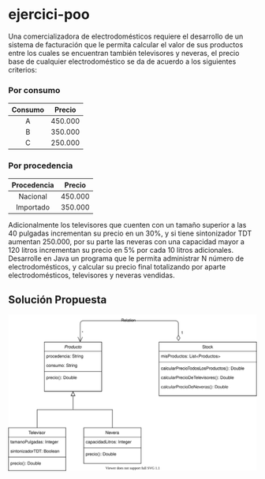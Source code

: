 # ejercici-poo

Una comercializadora de electrodomésticos requiere el desarrollo de un sistema de facturación que le permita calcular el valor de sus productos entre los cuales se encuentran también televisores y neveras, el precio base de cualquier electrodoméstico se da de acuerdo a los siguientes criterios:

### Por consumo
| Consumo | Precio |
| :---: | -------- |
| A  | 450.000  |
| B  | 350.000  |
| C  | 250.000  |

### Por procedencia

| Procedencia | Precio |
| :--------: | -------- |
| Nacional   | 450.000  |
| Importado  | 350.000  |

Adicionalmente los televisores que cuenten con un tamaño superior a las 40 pulgadas incrementan su precio en un 30%, y si tiene sintonizador TDT aumentan 250.000, por su parte las neveras con una capacidad mayor a 120 litros incrementan su precio en 5% por cada 10 litros adicionales.
Desarrolle en Java un programa que le permita administrar N número de electrodomésticos, y calcular su precio final totalizando por aparte electrodomésticos, televisores y neveras vendidas.

## Solución Propuesta

![alt text](https://raw.githubusercontent.com/ManuelFlorez/ejercici-poo/2cd2d788f4d6e4713915a07ac711c7e41f30636e/Untitled%20Diagram.svg)
